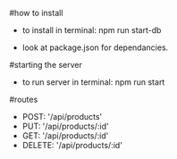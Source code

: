 #how to install  

 * to install in terminal:  npm run start-db  

 * look at package.json for dependancies.   

#starting the server

 * to run server in terminal: npm run start  

#routes

 * POST: '/api/products'  
 * PUT: '/api/products/:id'  
 * GET: '/api/products/:id'  
 * DELETE: '/api/products/:id'  

